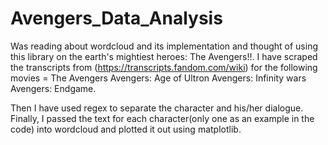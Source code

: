 # Avengers_Data_Analysis

Was reading about wordcloud and its implementation and thought of using this library on the earth's mightiest heroes: The Avengers!!. 
I have scraped the transcripts from (https://transcripts.fandom.com/wiki) for the following movies = 
The Avengers
Avengers: Age of Ultron
Avengers: Infinity wars
Avengers: Endgame. 

Then I have used regex to separate the character and his/her dialogue. 
Finally, I passed the text for each character(only one as an example in the code) into wordcloud and plotted it out using matplotlib. 

